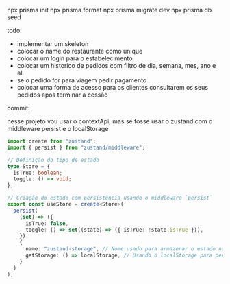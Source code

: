 npx prisma init
npx prisma format
npx prisma migrate dev
npx prisma db seed

todo: 
- implementar um skeleton 
- colocar o name do restaurante como unique
- colocar um login para o estabelecimento
- colocar um historico de pedidos com filtro de dia, semana, mes, ano e all
- se o pedido for para viagem pedir pagamento
- colocar uma forma de acesso para os clientes consultarem os seus pedidos apos terminar a cessão 

commit:

nesse projeto vou usar o contextApi, mas se fosse usar o zustand com o  middleware persist  e o localStorage

```ts
import create from "zustand";
import { persist } from "zustand/middleware";

// Definição do tipo de estado
type Store = {
  isTrue: boolean;
  toggle: () => void;
};

// Criação do estado com persistência usando o middleware `persist`
export const useStore = create<Store>(
  persist(
    (set) => ({
      isTrue: false,
      toggle: () => set((state) => ({ isTrue: !state.isTrue })),
    }),
    {
      name: "zustand-storage", // Nome usado para armazenar o estado no localStorage
      getStorage: () => localStorage, // Usando o localStorage para persistência
    }
  )
);

```